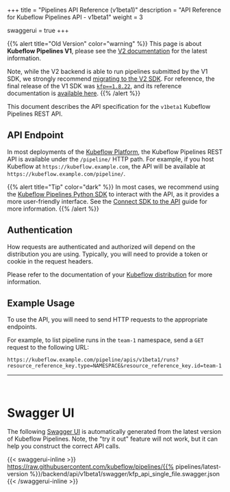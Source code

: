 +++
title = "Pipelines API Reference (v1beta1)"
description = "API Reference for Kubeflow Pipelines API - v1beta1"
weight = 3

swaggerui = true
+++

{{% alert title="Old Version" color="warning" %}}
This page is about __Kubeflow Pipelines V1__, please see the [V2 documentation](/docs/components/pipelines) for the latest information.

Note, while the V2 backend is able to run pipelines submitted by the V1 SDK, we strongly recommend [migrating to the V2 SDK](/docs/components/pipelines/user-guides/migration).
For reference, the final release of the V1 SDK was [`kfp==1.8.22`](https://pypi.org/project/kfp/1.8.22/), and its reference documentation is [available here](https://kubeflow-pipelines.readthedocs.io/en/1.8.22/).
{{% /alert %}}

This document describes the API specification for the `v1beta1` Kubeflow Pipelines REST API.

## API Endpoint

In most deployments of the [Kubeflow Platform](/docs/started/installing-kubeflow/#kubeflow-platform), the Kubeflow Pipelines REST API is available under the `/pipeline/` HTTP path.
For example, if you host Kubeflow at `https://kubeflow.example.com`, the API will be available at `https://kubeflow.example.com/pipeline/`.

{{% alert title="Tip" color="dark" %}}
In most cases, we recommend using the [Kubeflow Pipelines Python SDK](/docs/components/pipelines/legacy-v1/reference/sdk/) to interact with the API, as it provides a more user-friendly interface.
See the [Connect SDK to the API](/docs/components/pipelines/user-guides/core-functions/connect-api/) guide for more information.
{{% /alert %}}

## Authentication

How requests are authenticated and authorized will depend on the distribution you are using.
Typically, you will need to provide a token or cookie in the request headers.

Please refer to the documentation of your [Kubeflow distribution](/docs/started/installing-kubeflow/#kubeflow-platform) for more information.

## Example Usage

To use the API, you will need to send HTTP requests to the appropriate endpoints.

For example, to list pipeline runs in the `team-1` namespace, send a `GET` request to the following URL:

```
https://kubeflow.example.com/pipeline/apis/v1beta1/runs?resource_reference_key.type=NAMESPACE&resource_reference_key.id=team-1
```

---

<br>

# Swagger UI

The following [Swagger UI](https://github.com/swagger-api/swagger-ui) is automatically generated from the latest version of Kubeflow Pipelines.
Note, the "try it out" feature will not work, but it can help you construct the correct API calls.

{{< swaggerui-inline >}}
https://raw.githubusercontent.com/kubeflow/pipelines/{{% pipelines/latest-version %}}/backend/api/v1beta1/swagger/kfp_api_single_file.swagger.json
{{< /swaggerui-inline >}}
